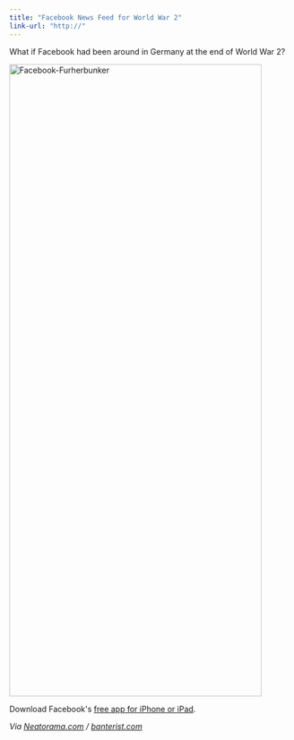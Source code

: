 ```yaml
---
title: "Facebook News Feed for World War 2"
link-url: "http://"
---
```

<p>What if Facebook had been around in Germany at the end of World War 2?</p>
<p><a href="https://chrisenns.com/wp-content/uploads/2009/12/Facebook-Furherbunker1.jpg"><img src="https://chrisenns.com/wp-content/uploads/2009/12/Facebook-Furherbunker1.jpg" alt="Facebook-Furherbunker" title="Facebook-Furherbunker" width="450" height="1129" class="aligncenter size-full wp-image-1941" /></a></p>
<p>Download Facebook's <a href="http://click.linksynergy.com/fs-bin/stat?id=6PFrOqNV4B8&offerid=146261&type=3&subid=0&tmpid=1826&RD_PARM1=http%253A%252F%252Fitunes.apple.com%252Fca%252Fapp%252Ffacebook%252Fid284882215%253Fmt%253D8%2526uo%253D4%2526partnerId%253D30" target="itunes_store">free app for iPhone or iPad</a>.</p>
<p><em>Via <a href="http://www.neatorama.com/2009/12/02/facebook-in-the-fuhrerbunker/facebook-furherbunker/">Neatorama.com</a> / <a href="http://www.banterist.com/archivefiles/000530.html">banterist.com</a></em></p>
